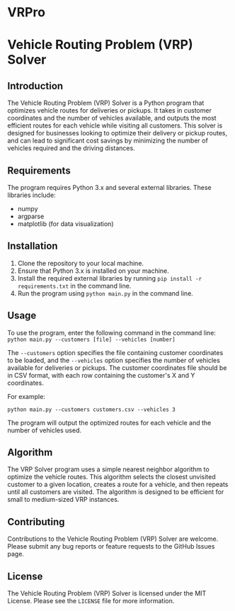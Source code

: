 # VRPro
# Vehicle Routing Problem (VRP) Solver

## Introduction

The Vehicle Routing Problem (VRP) Solver is a Python program that optimizes vehicle routes for deliveries or pickups. It takes in customer coordinates and the number of vehicles available, and outputs the most efficient routes for each vehicle while visiting all customers. This solver is designed for businesses looking to optimize their delivery or pickup routes, and can lead to significant cost savings by minimizing the number of vehicles required and the driving distances.

## Requirements

The program requires Python 3.x and several external libraries. These libraries include:

* numpy
* argparse
* matplotlib (for data visualization)

## Installation

1. Clone the repository to your local machine.
2. Ensure that Python 3.x is installed on your machine.
3. Install the required external libraries by running `pip install -r requirements.txt` in the command line.
4. Run the program using `python main.py` in the command line.

## Usage

To use the program, enter the following command in the command line: `python main.py --customers [file] --vehicles [number]`

The `--customers` option specifies the file containing customer coordinates to be loaded, and the `--vehicles` option specifies the number of vehicles available for deliveries or pickups. The customer coordinates file should be in CSV format, with each row containing the customer's X and Y coordinates.

For example:

```
python main.py --customers customers.csv --vehicles 3
```

The program will output the optimized routes for each vehicle and the number of vehicles used.

## Algorithm

The VRP Solver program uses a simple nearest neighbor algorithm to optimize the vehicle routes. This algorithm selects the closest unvisited customer to a given location, creates a route for a vehicle, and then repeats until all customers are visited. The algorithm is designed to be efficient for small to medium-sized VRP instances.

## Contributing

Contributions to the Vehicle Routing Problem (VRP) Solver are welcome. Please submit any bug reports or feature requests to the GitHub Issues page.

## License

The Vehicle Routing Problem (VRP) Solver is licensed under the MIT License. Please see the `LICENSE` file for more information.
